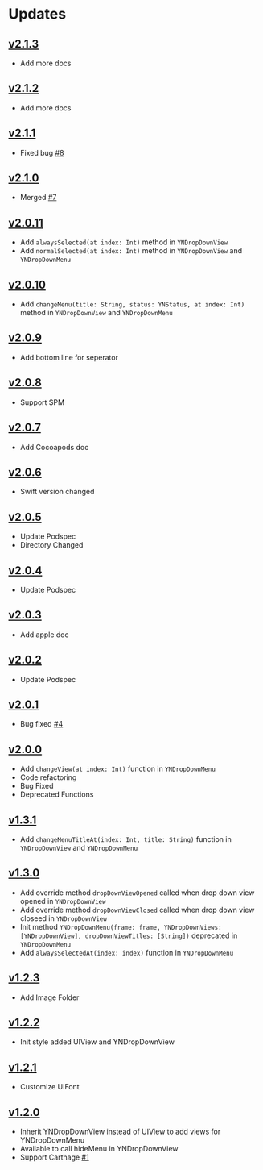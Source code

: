 # Updates

## [v2.1.3](https://github.com/younatics/YNDropDownMenu/releases/tag/2.1.3)
* Add more docs

## [v2.1.2](https://github.com/younatics/YNDropDownMenu/releases/tag/2.1.2)
* Add more docs

## [v2.1.1](https://github.com/younatics/YNDropDownMenu/releases/tag/2.1.1)
* Fixed bug [#8](https://github.com/younatics/YNDropDownMenu/issues/8)

## [v2.1.0](https://github.com/younatics/YNDropDownMenu/releases/tag/2.1.0)
* Merged [#7](https://github.com/younatics/YNDropDownMenu/pull/7)

## [v2.0.11](https://github.com/younatics/YNDropDownMenu/releases/tag/2.0.11)
* Add `alwaysSelected(at index: Int)` method in `YNDropDownView`
* Add `normalSelected(at index: Int)` method in `YNDropDownView` and `YNDropDownMenu`

## [v2.0.10](https://github.com/younatics/YNDropDownMenu/releases/tag/2.0.10)
* Add `changeMenu(title: String, status: YNStatus, at index: Int)` method in `YNDropDownView` and `YNDropDownMenu`
 
## [v2.0.9](https://github.com/younatics/YNDropDownMenu/releases/tag/2.0.9)
* Add bottom line for seperator 

## [v2.0.8](https://github.com/younatics/YNDropDownMenu/releases/tag/2.0.8)
* Support SPM

## [v2.0.7](https://github.com/younatics/YNDropDownMenu/releases/tag/2.0.7)
* Add Cocoapods doc

## [v2.0.6](https://github.com/younatics/YNDropDownMenu/releases/tag/2.0.6)
* Swift version changed

## [v2.0.5](https://github.com/younatics/YNDropDownMenu/releases/tag/2.0.5)
* Update Podspec
* Directory Changed

## [v2.0.4](https://github.com/younatics/YNDropDownMenu/releases/tag/2.0.4)
* Update Podspec

## [v2.0.3](https://github.com/younatics/YNDropDownMenu/releases/tag/2.0.3)
* Add apple doc

## [v2.0.2](https://github.com/younatics/YNDropDownMenu/releases/tag/2.0.2)
* Update Podspec

## [v2.0.1](https://github.com/younatics/YNDropDownMenu/releases/tag/2.0.1)
* Bug fixed [#4](https://github.com/younatics/YNDropDownMenu/issues/4)

## [v2.0.0](https://github.com/younatics/YNDropDownMenu/releases/tag/2.0.0)
* Add `changeView(at index: Int)` function in `YNDropDownMenu`
* Code refactoring
* Bug Fixed
* Deprecated Functions 

## [v1.3.1](https://github.com/younatics/YNDropDownMenu/releases/tag/1.3.1)
* Add `changeMenuTitleAt(index: Int, title: String)` function in `YNDropDownView` and `YNDropDownMenu`

## [v1.3.0](https://github.com/younatics/YNDropDownMenu/releases/tag/1.3.0)
* Add override method `dropDownViewOpened` called when drop down view opened in `YNDropDownView`
* Add override method `dropDownViewClosed` called when drop down view closeed in `YNDropDownView`
* Init method `YNDropDownMenu(frame: frame, YNDropDownViews: [YNDropDownView], dropDownViewTitles: [String])` deprecated in `YNDropDownMenu`
* Add `alwaysSelectedAt(index: index)` function in `YNDropDownMenu`

## [v1.2.3](https://github.com/younatics/YNDropDownMenu/releases/tag/1.2.3)
* Add Image Folder

## [v1.2.2](https://github.com/younatics/YNDropDownMenu/releases/tag/1.2.2)
* Init style added UIView and YNDropDownView

## [v1.2.1](https://github.com/younatics/YNDropDownMenu/releases/tag/1.2.1)
* Customize UIFont

## [v1.2.0](https://github.com/younatics/YNDropDownMenu/releases/tag/1.2.0)
* Inherit YNDropDownView instead of UIView to add views for YNDropDownMenu
* Available to call hideMenu in YNDropDownView
* Support Carthage [#1](https://github.com/younatics/YNDropDownMenu/issues/1)

